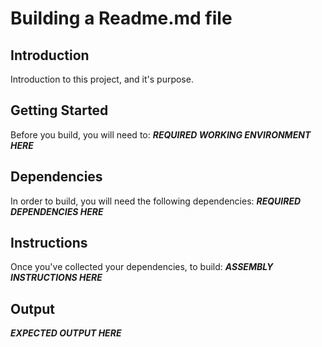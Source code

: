 # Building a Readme.md file

## Introduction
Introduction to this project, and it's purpose.

## Getting Started
Before you build, you will need to:
***REQUIRED WORKING ENVIRONMENT HERE***

## Dependencies
In order to build, you will need the following dependencies:
***REQUIRED DEPENDENCIES HERE***

## Instructions
Once you've collected your dependencies, to build:
***ASSEMBLY INSTRUCTIONS HERE***

## Output
***EXPECTED OUTPUT HERE***
